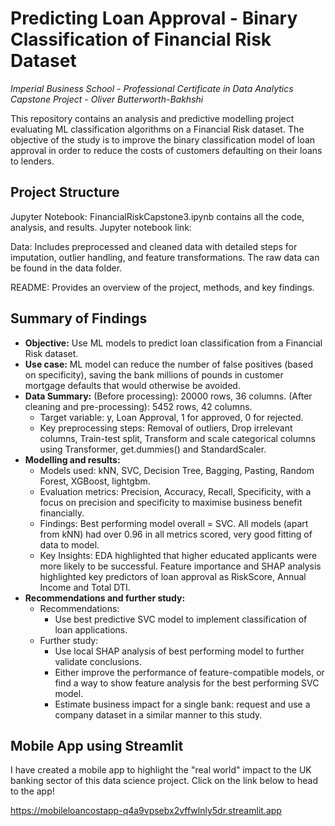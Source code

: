 # Predicting Loan Approval - Binary Classification of Financial Risk Dataset
*Imperial Business School - Professional Certificate in Data Analytics Capstone Project - Oliver Butterworth-Bakhshi*

This repository contains an analysis and predictive modelling project evaluating ML classification algorithms on a Financial Risk dataset. The objective of the study is to improve the binary classification model of loan approval in order to reduce the costs of customers defaulting on their loans to lenders.
## Project Structure
Jupyter Notebook: FinancialRiskCapstone3.ipynb contains all the code, analysis, and results. Jupyter notebook link: 

Data: Includes preprocessed and cleaned data with detailed steps for imputation, outlier handling, and feature transformations. The raw data can be found in the data folder.

README: Provides an overview of the project, methods, and key findings.
## Summary of Findings
* **Objective:** Use ML models to predict loan classification from a Financial Risk dataset. 
* **Use case:** ML model can reduce the number of false positives (based on specificity), saving the bank millions of pounds in customer mortgage defaults that would otherwise be avoided. 
* **Data Summary:**
  (Before processing): 20000 rows, 36 columns. (After cleaning and pre-processing): 5452 rows, 42 columns.
  * Target variable: y, Loan Approval, 1 for approved, 0 for rejected.
  * Key preprocessing steps: Removal of outliers, Drop irrelevant columns, Train-test split, Transform and scale categorical columns using Transformer, get.dummies() and StandardScaler.
* **Modelling and results:**
  * Models used: kNN, SVC, Decision Tree, Bagging, Pasting, Random Forest, XGBoost, lightgbm.
  * Evaluation metrics: Precision, Accuracy, Recall, Specificity, with a focus on precision and specificity to maximise business benefit financially.
  * Findings: Best performing model overall = SVC. All models (apart from kNN) had over 0.96 in all metrics scored, very good fitting of data to model.
  * Key Insights: EDA highlighted that higher educated applicants were more likely to be successful. Feature importance and SHAP analysis highlighted key predictors of loan approval as RiskScore, Annual Income and Total DTI.
* **Recommendations and further study:**
  * Recommendations: 
    * Use best predictive SVC model to implement classification of loan applications. 
  * Further study: 
    * Use local SHAP analysis of best performing model to further validate conclusions.
    * Either improve the performance of feature-compatible models, or find a way to show feature analysis for the best performing SVC model. 
    * Estimate business impact for a single bank: request and use a company dataset in a similar manner to this study.

## Mobile App using Streamlit

I have created a mobile app to highlight the "real world" impact to the UK banking sector of this data science project. Click on the link below to head to the app!

https://mobileloancostapp-q4a9vpsebx2vffwlnly5dr.streamlit.app
